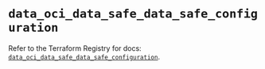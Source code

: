 # `data_oci_data_safe_data_safe_configuration`

Refer to the Terraform Registry for docs: [`data_oci_data_safe_data_safe_configuration`](https://registry.terraform.io/providers/oracle/oci/7.19.0/docs/data-sources/data_safe_data_safe_configuration).
